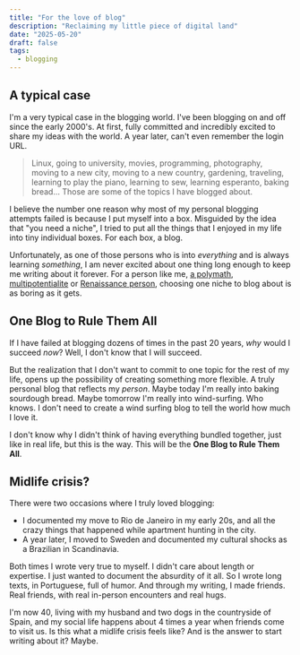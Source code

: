 ```yaml
---
title: "For the love of blog"
description: "Reclaiming my little piece of digital land"
date: "2025-05-20"
draft: false
tags:
  - blogging
---
```



## A typical case

I'm a very typical case in the blogging world. I've been blogging on and off since the early 2000's. At first, fully committed and incredibly excited to share my ideas with the world. A year later, can't even remember the login URL.

> Linux, going to university, movies, programming, photography, moving to a new city, moving to a new country, gardening, traveling, learning to play the piano, learning to sew, learning esperanto, baking bread... Those are some of the topics I have blogged about.

I believe the number one reason why most of my personal blogging attempts failed is because I put myself into a box. Misguided by the idea that "you need a niche", I tried to put all the things that I enjoyed in my life into tiny individual boxes. For each box, a blog.

Unfortunately, as one of those persons who is into *everything* and is always learning *something*, I am never excited about one thing long enough to keep me writing about it forever. For a person like me, [a polymath](https://en.wikipedia.org/wiki/Polymath), [multipotentialite](https://www.ted.com/talks/emilie_wapnick_why_some_of_us_don_t_have_one_true_calling?utm_campaign=tedspread&utm_medium=referral&utm_source=tedcomshare) or [Renaissance person](https://en.wikipedia.org/wiki/Multipotentiality), choosing one niche to blog about is as boring as it gets.


## One Blog to Rule Them All

If I have failed at blogging dozens of times in the past 20 years, *why* would I succeed *now*? Well, I don't know that I will succeed.

But the realization that I don't want to commit to one topic for the rest of my life, opens up the possibility of creating something more flexible. A truly personal blog that reflects my *person*. Maybe today I'm really into baking sourdough bread. Maybe tomorrow I'm really into wind-surfing. Who knows. I don't need to create a wind surfing blog to tell the world how much I love it.

I don't know why I didn't think of having everything bundled together, just like in real life, but this is the way. This will be the **One Blog to Rule Them All**.

## Midlife crisis?

There were two occasions where I truly loved blogging:

* I documented my move to Rio de Janeiro in my early 20s, and all the crazy things that happened while apartment hunting in the city.
* A year later, I moved to Sweden and documented my cultural shocks as a Brazilian in Scandinavia.

Both times I wrote very true to myself. I didn't care about length or expertise. I just wanted to document the absurdity of it all. So I wrote long texts, in Portuguese, full of humor. And through my writing, I made friends. Real friends, with real in-person encounters and real hugs.

I'm now 40, living with my husband and two dogs in the countryside of Spain, and my social life happens about 4 times a year when friends come to visit us. Is this what a midlife crisis feels like? And is the answer to start writing about it? Maybe.
